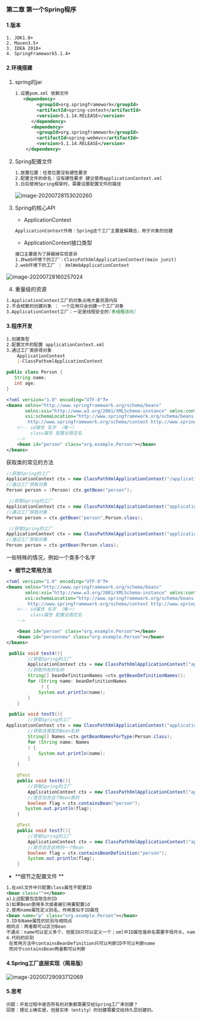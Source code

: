 ### 第二章 第一个Spring程序

#### 1.版本

```
1. JDK1.8+
2. Maven3.5+
3. IDEA 2018+
4. SpringFramework5.1.4+
```

#### 2.环境搭建

1. spring的jar

   ````xml
   1.设置pom.xml 依赖文件
      <dependency>
           <groupId>org.springframework</groupId>
           <artifactId>spring-context</artifactId>
           <version>5.1.14.RELEASE</version>
         </dependency>
         <dependency>
           <groupId>org.springframework</groupId>
           <artifactId>spring-webmvc</artifactId>
           <version>5.1.14.RELEASE</version>
       </dependency>
   ````

2. Spring配置文件

   ```markdown
   1.放置位置：任意位置没有硬性要求
   2.配置文件的命名：没有硬性要求 建议使用applicationContext.xml
   3.日后使用Spring框架时，需要设置配置文件的路径
   ```

   ![image-20200728153020260](E:\MarkdownPicture\image-20200728153020260.png)

3. Spring的核心API

   * ApplicationContext

   ```markdown
   ApplicationContext作用：Spring这个工厂主要是解耦合，用于对象的创建
   ```

   * ApplicationContext接口类型

   ```markdown
   接口主要是为了屏蔽掉实现差异
   1.非web环境下的工厂：ClassPathXmlApplicationContext(main junit)
   2.web环境下的工厂 ： XmlWebApplicationContext
   ```

   

![image-20200728160257024](E:\MarkdownPicture\image-20200728160257024.png)

4. 重量级的资源

~~~markdown
1.ApplicationContext工厂的对象占用大量资源内存
2.不会频繁的创建对象 ： 一个应用只会创建一个工厂对象
3.ApplicationContext工厂：一定是线程安全的[多线程访问]
~~~

#### 3.程序开发

~~~markdown
1.创建类型
2.配置文件的配置 applicationContext.xml
3.通过工厂类获得对象
    ApplicationContext
    |-ClassPathxmlApplicationContext
~~~

~~~java 
public class Person {
   String name;
   int age;
}
~~~

~~~xml
<?xml version="1.0" encoding="UTF-8"?>
<beans xmlns="http://www.springframework.org/schema/beans"
       xmlns:xsi="http://www.w3.org/2001/XMLSchema-instance" xmlns:context="http://www.springframework.org/schema/context"
       xsi:schemaLocation="http://www.springframework.org/schema/beans http://www.springframework.org/schema/beans/spring-beans.xsd
        http://www.springframework.org/schema/context http://www.springframework.org/schema/context/spring-context-4.0.xsd">
    <!-- id属性 名字 （唯一）
         class属性 配置全限定名
    -->
    <bean id="person" class="org.example.Person"></bean>
</beans>
~~~



获取类的常见的方法

~~~java
//获取Spring的工厂
ApplicationContext ctx = new ClassPathXmlApplicationContext("/applicationContext.xml");
//通过工厂获取对象
Person person = (Person) ctx.getBean("person");
~~~

~~~Java
 //获取Spring的工厂
ApplicationContext ctx = new ClassPathXmlApplicationContext("applicationContext.xml");
//通过工厂获取对象
Person person = ctx.getBean("person",Person.class);
~~~

~~~Java
 //获取Spring的工厂
ApplicationContext ctx = new ClassPathXmlApplicationContext("applicationContext.xml");
//通过工厂获取对象
Person person = ctx.getBean(Person.class);
~~~

一些特殊的情况，例如一个类多个名字

* **细节之常用方法**

~~~xml
<?xml version="1.0" encoding="UTF-8"?>
<beans xmlns="http://www.springframework.org/schema/beans"
       xmlns:xsi="http://www.w3.org/2001/XMLSchema-instance" xmlns:context="http://www.springframework.org/schema/context"
       xsi:schemaLocation="http://www.springframework.org/schema/beans http://www.springframework.org/schema/beans/spring-beans.xsd
        http://www.springframework.org/schema/context http://www.springframework.org/schema/context/spring-context-4.0.xsd">
    <!-- id属性 名字 （唯一）
         class属性 配置全限定名
    -->

    <bean id="person" class="org.example.Person"></bean>
    <bean id="personnew" class="org.example.Person"></bean>
</beans>
~~~

~~~Java
 public void test4(){
        //获取Spring的工厂
        ApplicationContext ctx = new ClassPathXmlApplicationContext("applicationContext.xml");
        //获取所有的名称
        String[] beanDefinitionNames =ctx.getBeanDefinitionNames();
        for (String name: beanDefinitionNames
             ) {
            System.out.println(name);
        }
    }
~~~

~~~Java
 public void test5(){
        //获取Spring的工厂
ApplicationContext ctx = new ClassPathXmlApplicationContext("applicationContext.xml");
        //获取该类型的Bean名称
        String[] Names =ctx.getBeanNamesForType(Person.class);
        for (String name: Names
        ) {
            System.out.println(name);
        }
    }
~~~

~~~Java
    @Test
    public void test6(){
        //获取Spring的工厂
        ApplicationContext ctx = new ClassPathXmlApplicationContext("applicationContext.xml");
        //是否包含这个Bean类的
        boolean flag = ctx.containsBean("person");
       System.out.println(flag);
    }
~~~

~~~java
    @Test
    public void test7(){
        //获取Spring的工厂
        ApplicationContext ctx = new ClassPathXmlApplicationContext("applicationContext.xml");
        //是否包含这样的一个Bean
        boolean flag = ctx.containsBeanDefinition("person");
        System.out.println(flag);
    }
~~~



*  **细节之配置文件 **

~~~xml
1.在xml文件中只配置class属性不配置ID
<bean class=""></bean>
a)上述配置包含隐含的ID
b)如果Bean使用多次或者被引用要配置id
2.使用name属性定义别名，作用类似于ID属性
<bean name="p" class="org.example.Person"></bean>
3.ID与Name属性的区别与相同点
相同点：两者都可以区分Bean
不通点：name可以定义多个，但是ID只可以定义一个；xml中ID属性值命名需要字母开头，name可以使用下划线反斜线（/）开头这个时候可以使用name代替ID。当下版本的xml已经不存在上述的问题。
4.代码的区别
 在常用方法中containsBeanDefinition只可以判断ID不可以判断name
 而对于containsBean两者都可以判断
~~~

#### 4.Spring工厂底层实现（简易版）

![image-20200729093712069](E:\MarkdownPicture\image-20200729093712069.png)

#### 5.思考

~~~markdown
问题：开发过程中是否所有的对象都需要交给Spring工厂来创建？
回答：理论上确实是，但是实体（entity）的创建需要交给持久层创建的。
~~~

